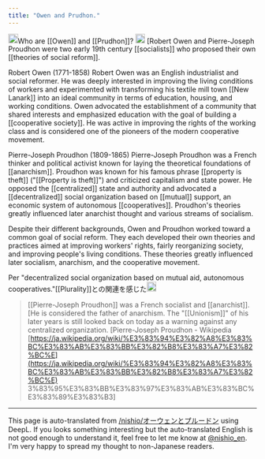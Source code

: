 ```yaml
---
title: "Owen and Prudhon."
---
```


<img src='https://scrapbox.io/api/pages/nishio-en/nishio/icon' alt='nishio.icon' height="19.5"/>Who are [[Owen]] and [[Prudhon]]?
<img src='https://scrapbox.io/api/pages/nishio-en/gpt/icon' alt='gpt.icon' height="19.5"/>
[Robert Owen and Pierre-Joseph Proudhon were two early 19th century [[socialists]] who proposed their own [[theories of social reform]].

Robert Owen (1771-1858)
Robert Owen was an English industrialist and social reformer. He was deeply interested in improving the living conditions of workers and experimented with transforming his textile mill town [[New Lanark]] into an ideal community in terms of education, housing, and working conditions. Owen advocated the establishment of a community that shared interests and emphasized education with the goal of building a [[cooperative society]]. He was active in improving the rights of the working class and is considered one of the pioneers of the modern cooperative movement.

Pierre-Joseph Proudhon (1809-1865)
Pierre-Joseph Proudhon was a French thinker and political activist known for laying the theoretical foundations of [[anarchism]]. Proudhon was known for his famous phrase [[property is theft]] ("[[Property is theft]]") and criticized capitalism and state power. He opposed the [[centralized]] state and authority and advocated a [[decentralized]] social organization based on [[mutual]] support, an economic system of autonomous [[cooperatives]]. Proudhon's theories greatly influenced later anarchist thought and various streams of socialism.

Despite their different backgrounds, Owen and Proudhon worked toward a common goal of social reform. They each developed their own theories and practices aimed at improving workers' rights, fairly reorganizing society, and improving people's living conditions. These theories greatly influenced later socialism, anarchism, and the cooperative movement.

Per "decentralized social organization based on mutual aid, autonomous cooperatives."[[Plurality]]との関連を感じた<img src='https://scrapbox.io/api/pages/nishio-en/nishio/icon' alt='nishio.icon' height="19.5"/>

> [[Pierre-Joseph Proudhon]] was a French socialist and [[anarchist]]. [He is considered the father of anarchism.
> The "[[Unionism]]" of his later years is still looked back on today as a warning against any centralized organization.
[Pierre-Joseph Proudhon - Wikipedia [https://ja.wikipedia.org/wiki/%E3%83%94%E3%82%A8%E3%83%BC%E3%83%AB%E3%83%BB%E3%82%B8%E3%83%A7%E3%82%BC%E](https://ja.wikipedia.org/wiki/%E3%83%94%E3%82%A8%E3%83%BC%E3%83%AB%E3%83%BB%E3%82%B8%E3%83%A7%E3%82%BC%E) 3%83%95%E3%83%BB%E3%83%97%E3%83%AB%E3%83%BC%E3%83%89%E3%83%B3]

---
This page is auto-translated from [/nishio/オーウェンとプルードン](https://scrapbox.io/nishio/オーウェンとプルードン) using DeepL. If you looks something interesting but the auto-translated English is not good enough to understand it, feel free to let me know at [@nishio_en](https://twitter.com/nishio_en). I'm very happy to spread my thought to non-Japanese readers.